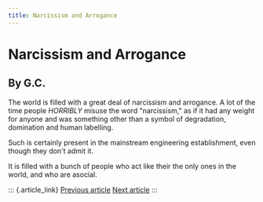 ```yaml
---
title: Narcissism and Arrogance
---
```


Narcissism and Arrogance
========================

By G.C.
-------

The world is filled with a great deal of narcissism and arrogance. A lot
of the time people *HORRIBLY* misuse the word "narcissism," as if it had
any weight for anyone and was something other than a symbol of
degradation, domination and human labelling.

Such is certainly present in the mainstream engineering establishment,
even though they don\'t admit it.

It is filled with a bunch of people who act like their the only ones in
the world, and who are asocial.

::: {.article_link}
[Previous article](6.html) [Next article](8.html)
:::
